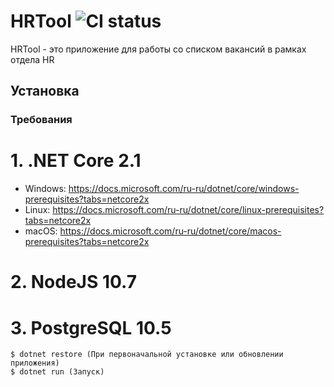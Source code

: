 # HRTool ![CI status](https://img.shields.io/badge/build-passing-brightgreen.svg)

HRTool - это приложение для работы со списком вакансий в рамках отдела HR

## Установка

### Требования

# 1. .NET Core 2.1
  * Windows: https://docs.microsoft.com/ru-ru/dotnet/core/windows-prerequisites?tabs=netcore2x
 * Linux: https://docs.microsoft.com/ru-ru/dotnet/core/linux-prerequisites?tabs=netcore2x
 * macOS: https://docs.microsoft.com/ru-ru/dotnet/core/macos-prerequisites?tabs=netcore2x
# 2. NodeJS 10.7
# 3. PostgreSQL 10.5
```
$ dotnet restore (При первоначальной установке или обновлении приложения)
$ dotnet run (Запуск)
```
